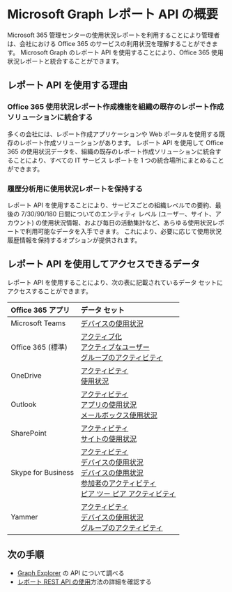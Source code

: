 # <a name="microsoft-graph-reports-api-overview"></a>Microsoft Graph レポート API の概要

Microsoft 365 管理センターの使用状況レポートを利用することにより管理者は、会社における Office 365 のサービスの利用状況を理解することができます。 Microsoft Graph のレポート API を使用することにより、Office 365 使用状況レポートと統合することができます。

## <a name="why-use-the-reports-api"></a>レポート API を使用する理由

### <a name="integrate-office-365-usage-reporting-into-your-organizations-existing-reporting-solution"></a>Office 365 使用状況レポート作成機能を組織の既存のレポート作成ソリューションに統合する
多くの会社には、レポート作成アプリケーションや Web ポータルを使用する既存のレポート作成ソリューションがあります。 レポート API を使用して Office 365 の使用状況データを、組織の既存のレポート作成ソリューションに統合することにより、すべての IT サービス レポートを 1 つの統合場所にまとめることができます。  

### <a name="retain-usage-reports-for-historical-analysis"></a>履歴分析用に使用状況レポートを保持する
レポート API を使用することにより、サービスごとの組織レベルでの要約、最後の 7/30/90/180 日間についてのエンティティ レベル (ユーザー、サイト、アカウント) の使用状況情報、および毎日の活動集計など、あらゆる使用状況レポートで利用可能なデータを入手できます。 これにより、必要に応じて使用状況履歴情報を保持するオプションが提供されます。

## <a name="what-data-can-i-access-by-using-the-reports-api"></a>レポート API を使用してアクセスできるデータ

レポート API を使用することにより、次の表に記載されているデータ セットにアクセスすることができます。

|Office 365 アプリ|データ セット|
|:--------|:--------|
|Microsoft Teams|[デバイスの使用状況](../api-reference/v1.0/resources/microsoft_teams_device_usage_reports.md)<br/>|[ユーザー アクティビティ](../api-reference/v1.0/resources/microsoft_teams_user_activity_reports.md)|
|Office 365 (標準) |[アクティブ化](../api-reference/v1.0/resources/office_365_activations_reports.md)<br/>[アクティブなユーザー](../api-reference/v1.0/resources/office_365_active_users_reports.md)<br/>[グループのアクティビティ](../api-reference/v1.0/resources/office_365_groups_activity_reports.md)|
|OneDrive |[アクティビティ](../api-reference/v1.0/resources/onedrive_activity_reports.md)<br/>[使用状況](../api-reference/v1.0/resources/onedrive_usage_reports.md)|
|Outlook|[アクティビティ](../api-reference/v1.0/resources/email_activity_reports.md)<br/>[アプリの使用状況](../api-reference/v1.0/resources/email_app_usage_reports.md)<br/>[メールボックス使用状況](../api-reference/v1.0/resources/mailbox_usage_reports.md)|
|SharePoint |[アクティビティ](../api-reference/v1.0/resources/sharepoint_activity_reports.md)<br/>[サイトの使用状況](../api-reference/v1.0/resources/sharepoint_site_usage_reports.md)|
|Skype for Business |[アクティビティ](../api-reference/v1.0/resources/skype_for_business_activity_reports.md)<br/>[デバイスの使用状況](../api-reference/v1.0/resources/skype_for_business_device_usage_reports.md)<br/>[デバイスの使用状況](../api-reference/v1.0/resources/skype_for_business_device_usage_reports.md)<br/>[参加者のアクティビティ](../api-reference/v1.0/resources/skype_for_business_participant_activity_reports.md)<br/>[ピア ツー ピア アクティビティ](../api-reference/v1.0/resources/skype_for_business_peer_to_peer_activity.md)|
|Yammer |[アクティビティ](../api-reference/v1.0/resources/yammer_activity_reports.md)<br/>[デバイスの使用状況](../api-reference/v1.0/resources/yammer_device_usage_reports.md)<br/>[グループのアクティビティ](../api-reference/v1.0/resources/yammer_groups_activity_reports.md)|

## <a name="next-steps"></a>次の手順

* [Graph Explorer](https://developer.microsoft.com/ja-JP/graph/graph-explorer) の API について調べる
* [レポート REST API の使用](../api-reference/v1.0/resources/report.md)方法の詳細を確認する
